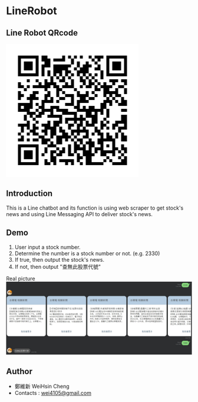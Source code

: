 # LineRobot
## Line Robot QRcode
![image](https://github.com/WeiWeiCheng123/LineChatBot/blob/main/image/%E5%A5%BD%E5%8F%8BQR_code.jpg)

## Introduction
This is a Line chatbot and its function is using web scraper to get stock's news and using Line  Messaging API to deliver stock's news.

## Demo
1. User input a stock number.
2. Determine the number is a stock number or not. (e.g. 2330)
3. If true, then output the stock's news.
4. If not, then output "查無此股票代號"

Real picture
![image](https://github.com/WeiWeiCheng123/LineChatBot/blob/main/image/demo2.jpg)

## Author
* 鄭維新 WeiHsin Cheng
* Contacts : wei4105@gmail.com
